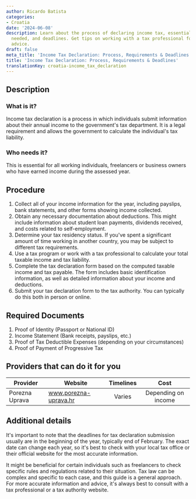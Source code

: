 ```yaml
---
author: Ricardo Batista
categories:
- Croatia
date: '2024-06-08'
description: Learn about the process of declaring income tax, essential documents
  needed, and deadlines. Get tips on working with a tax professional for accurate
  advice.
draft: false
meta_title: 'Income Tax Declaration: Process, Requirements & Deadlines'
title: 'Income Tax Declaration: Process, Requirements & Deadlines'
translationKey: croatia-income_tax_declaration
---
```



## Description
### What is it?
Income tax declaration is a process in which individuals submit information about their annual income to the government's tax department. It is a legal requirement and allows the government to calculate the individual's tax liability. 

### Who needs it?
This is essential for all working individuals, freelancers or business owners who have earned income during the assessed year. 

## Procedure

1. Collect all of your income information for the year, including payslips, bank statements, and other forms showing income collected.
2. Obtain any necessary documentation about deductions. This might include information about student loan payments, dividends received, and costs related to self-employment.
3. Determine your tax residency status. If you've spent a significant amount of time working in another country, you may be subject to different tax requirements.
4. Use a tax program or work with a tax professional to calculate your total taxable income and tax liability.
5. Complete the tax declaration form based on the computed taxable income and tax payable. The form includes basic identification information, as well as detailed information about your income and deductions. 
6. Submit your tax declaration form to the tax authority. You can typically do this both in person or online. 

## Required Documents

1. Proof of Identity (Passport or National ID)
2. Income Statement (Bank receipts, payslips, etc.)
3. Proof of Tax Deductible Expenses (depending on your circumstances)
4. Proof of Payment of Progressive Tax 

## Providers that can do it for you

| Provider        |     Website     |     Timelines    |       Cost      |
| --------------- | --------------- |  :-------------: | :-------------: |
| Porezna Uprava  |  www.porezna-uprava.hr |      Varies      |    Depending on income       |

## Additional details
It's important to note that the deadlines for tax declaration submission usually are in the beginning of the year, typically end of February. The exact date can change each year, so it's best to check with your local tax office or their official website for the most accurate information.
  
It might be beneficial for certain individuals such as freelancers to check specific rules and regulations related to their situation. Tax law can be complex and specific to each case, and this guide is a general approach. For more accurate information and advice, it's always best to consult with a tax professional or a tax authority website.